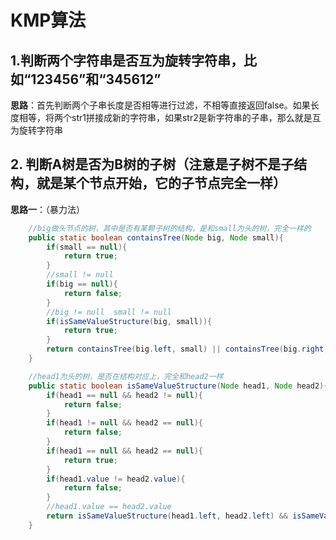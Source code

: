 # KMP算法

## 1.判断两个字符串是否互为旋转字符串，比如“123456”和“345612”

**思路**：首先判断两个子串长度是否相等进行过滤，不相等直接返回false。如果长度相等，将两个str1拼接成新的字符串，如果str2是新字符串的子串，那么就是互为旋转字符串


## 2. 判断A树是否为B树的子树（注意是子树不是子结构，就是某个节点开始，它的子节点完全一样）

**思路一**：（暴力法）
```java
    //big做头节点的树，其中是否有某颗子树的结构，是和small为头的树，完全一样的
    public static boolean containsTree(Node big, Node small){
        if(small == null){
            return true;
        }
        //small != null
        if(big == null){
            return false;
        }
        //big != null  small != null
        if(isSameValueStructure(big, small)){
            return true;
        }
        return containsTree(big.left, small) || containsTree(big.right, small);
    }

    //head1为头的树，是否在结构对应上，完全和head2一样
    public static boolean isSameValueStructure(Node head1, Node head2){
        if(head1 == null && head2 != null){
            return false;
        }
        if(head1 != null && head2 == null){
            return false;
        }
        if(head1 == null && head2 == null){
            return true;
        }
        if(head1.value != head2.value){
            return false;
        }
        //head1.value == head2.value
        return isSameValueStructure(head1.left, head2.left) && isSameValueStructure(head1.right, head2.right);
    }
```
